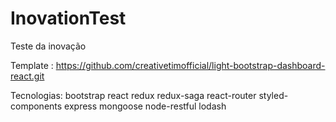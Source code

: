 # InovationTest

Teste da inovação

Template : https://github.com/creativetimofficial/light-bootstrap-dashboard-react.git

Tecnologias:
bootstrap
react
redux
redux-saga
react-router
styled-components
express
mongoose
node-restful
lodash
